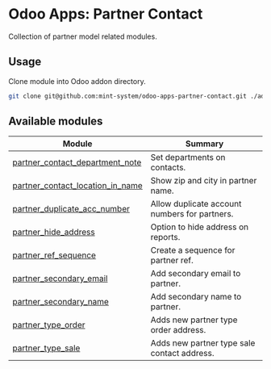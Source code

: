 # Odoo Apps: Partner Contact

Collection of partner model related modules.

## Usage

Clone module into Odoo addon directory.

```bash
git clone git@github.com:mint-system/odoo-apps-partner-contact.git ./addons/partner_contact
```

## Available modules

| Module | Summary |
| --- | --- |
| [partner_contact_department_note](partner_contact_department_note) |         Set departments on contacts. |
| [partner_contact_location_in_name](partner_contact_location_in_name) |         Show zip and city in partner name. |
| [partner_duplicate_acc_number](partner_duplicate_acc_number) |         Allow duplicate account numbers for partners. |
| [partner_hide_address](partner_hide_address) |         Option to hide address on reports. |
| [partner_ref_sequence](partner_ref_sequence) |         Create a sequence for partner ref. |
| [partner_secondary_email](partner_secondary_email) |         Add secondary email to partner. |
| [partner_secondary_name](partner_secondary_name) |         Add secondary name to partner. |
| [partner_type_order](partner_type_order) |         Adds new partner type order address. |
| [partner_type_sale](partner_type_sale) |         Adds new partner type sale contact address. |
